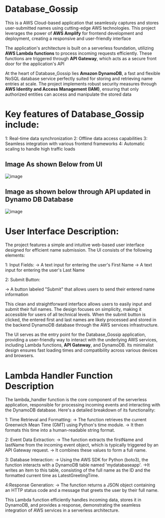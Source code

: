 # Database_Gossip
This is a AWS Cloud-based application that seamlessly captures and stores user-submitted names using cutting-edge AWS technologies. This project leverages the power of **AWS Amplify** for frontend development and deployment, creating a responsive and user-friendly interface

The application's architecture is built on a serverless foundation, utilizing **AWS Lambda functions** to process incoming requests efficiently. These functions are triggered through **API Gateway**, which acts as a secure front door for the application's API

At the heart of Database_Gossip lies **Amazon DynamoDB**, a fast and flexible NoSQL database service perfectly suited for storing and retrieving name entries at scale. The project implements robust security measures through **AWS Identity and Access Management (IAM)**, ensuring that only authorized entities can access and manipulate the stored data

# Key features of Database_Gossip include:
1: Real-time data synchronization
2: Offline data access capabilities
3: Seamless integration with various frontend frameworks
4: Automatic scaling to handle high traffic loads



## Image As shown Below from UI
![image](https://github.com/user-attachments/assets/c702a90e-5b16-4e8c-8f0c-a1c6b0d00a74)


## Image as shown below through API updated in Dynamo DB Database
![image](https://github.com/user-attachments/assets/98b2ca5e-3e7d-44fd-8bbb-2bb11856f075)



# User Interface Description: 
The project features a simple and intuitive web-based user interface designed for efficient name submission. The UI consists of the following elements:

1: Input Fields:
  -> A text input for entering the user's First Name
  -> A text input for entering the user's Last Name

2: Submit Button: 

  -> A button labeled "Submit" that allows users to send their entered name information

This clean and straightforward interface allows users to easily input and submit their full names. The design focuses on simplicity, making it accessible for users of all technical levels. When the submit button is clicked, the entered first and last names are likely processed and stored in the backend DynamoDB database through the AWS services infrastructure.

The UI serves as the entry point for the Database_Gossip application, providing a user-friendly way to interact with the underlying AWS services, including Lambda functions, **API Gateway**, and DynamoDB. Its minimalist design ensures fast loading times and compatibility across various devices and browsers.


# Lambda Handler Function Description

The lambda_handler function is the core component of the serverless application, responsible for processing incoming events and interacting with the DynamoDB database. Here's a detailed breakdown of its functionality:

1: Time Retrieval and Formatting:
  -> The function retrieves the current Greenwich Mean Time (GMT) using Python's time module.
  -> It then formats this time into a human-readable string format.

2: Event Data Extraction:
  -> The function extracts the firstName and lastName from the incoming event object, which is typically triggered by an API Gateway request.
  -> It combines these values to form a full name.

3: Database Interaction:
  -> Using the AWS SDK for Python (boto3), the function interacts with a DynamoDB table named 'mydatabaseapp'.
  ->It writes an item to this table, consisting of the full name as the ID and the formatted current time as LatestGreetingTime.

4:Response Generation:
  -> The function returns a JSON object containing an HTTP status code and a message that greets the user by their full name.

This Lambda function efficiently handles incoming data, stores it in DynamoDB, and provides a response, demonstrating the seamless integration of AWS services in a serverless architecture.

